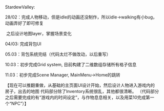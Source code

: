 StardewValley:

28/02：完成人物移动，但是idle的动画还没制作，所以idle->walking有小bug，动画弄好了即可修复

​			  之后设计地图layer，掌握场景变化

04/03: 完成背包UI

05.03：背包系统完结（代码太烂不做改动，以后重写）

10.03：初步完成Grid system, 目前构建了二维数组存储所有格子信息

11.03：初步完成Scene Manager, MainMenu->Home的跳转

【现在可以推翻重做，从基础的主页面UI设计开始，然后设计人物进入游戏内的房子，出去的地图
代码部分除了Inventory系统很乱，其他都很清晰。
（代码部分之后需要完成的有“游戏内的时间设定”，与作物息息相关，以及用菜10完成第一个“NPC”）】
